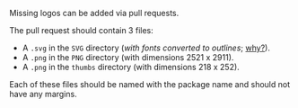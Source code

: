 Missing logos can be added via pull requests.

The pull request should contain 3 files:

* A `.svg` in the `SVG` directory (*with fonts converted to outlines*; [why?](https://graphicdesign.stackexchange.com/q/27238)).
* A `.png` in the `PNG` directory (with dimensions 2521 x 2911).
* A `.png` in the `thumbs` directory (with dimensions 218 x 252).

Each of these files should be named with the package name and should not have 
any margins.
